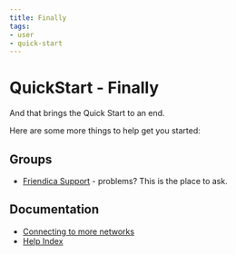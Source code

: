 ```yaml
---
title: Finally
tags:
- user
- quick-start
---
```

# QuickStart - Finally

And that brings the Quick Start to an end.

Here are some more things to help get you started:

## Groups

- [Friendica Support](http://forum.friendi.ca/profile/helpers) - problems?  This is the place to ask.

## Documentation

- [Connecting to more networks](../connectors.md)
- [Help Index](../../)
